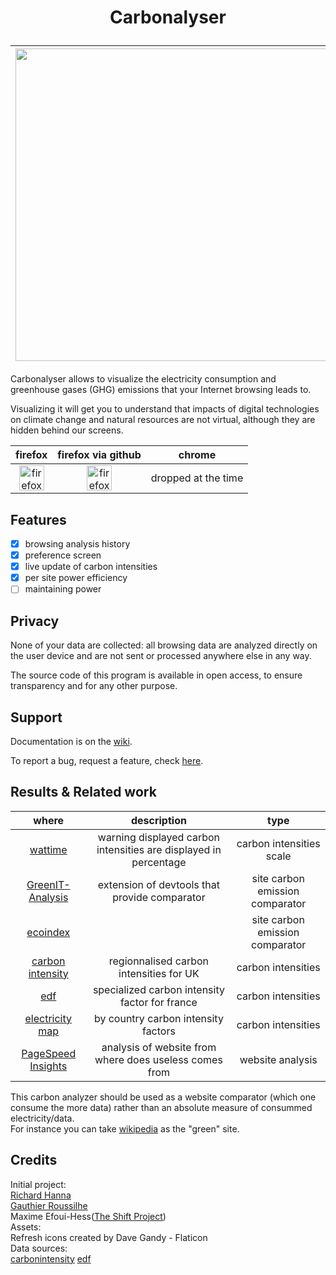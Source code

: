 # <p align="center">Carbonalyser</p>


|     <img src="https://user-images.githubusercontent.com/97546053/156412348-c4f6eafc-626b-4f62-8f33-c496f4d767d2.png" width="500px" />         |        <img src="https://user-images.githubusercontent.com/97546053/156412354-92ae4c36-8b3a-4744-82c9-8b73fbfa0a6a.png" width="500px" />         |
|--------------|-----------------|


Carbonalyser allows to visualize the electricity consumption and greenhouse gases (GHG) emissions that your Internet browsing leads to.<br />

Visualizing it will get you to understand that impacts of digital technologies on climate change and natural resources are not virtual, although they are hidden behind our screens.
<br />

| firefox  | firefox via github | chrome                |
|:----------:|:------------------------:|:-------------------------:|
| [<img alt="firefox" width="40px" src="https://upload.wikimedia.org/wikipedia/commons/thumb/6/66/Firefox_logo.png/636px-Firefox_logo.png" />](https://addons.mozilla.org/fr/firefox/addon/carbonalyser/)     | [<img alt="firefox via github" width="40px" src="https://github.githubassets.com/images/modules/logos_page/GitHub-Mark.png"/>](https://github.com/AAABBBCCCAAAA/Carbonalyser/releases) | dropped at the time |

<!-- [<img alt="chrome via github" src="https://upload.wikimedia.org/wikipedia/commons/thumb/e/e2/Google_Chrome_icon_%282011%29.svg/512px-Google_Chrome_icon_%282011%29.svg.png" width="40px" />](https://github.com/AAABBBCCCAAAA/Carbonalyser/wiki/Install-for-chrome---without-chrome-webstore)  -->

## Features
- [x] browsing analysis history
- [x] preference screen
- [x] live update of carbon intensities
- [x] per site power efficiency
- [ ] maintaining power

## Privacy

None of your data are collected: all browsing data are analyzed directly on the user device and are not sent or processed anywhere else in any way.

The source code of this program is available in open access, to ensure transparency and for any other purpose. 

## Support

Documentation is on the [wiki](https://github.com/AAABBBCCCAAAA/Carbonalyser/wiki).

To report a bug, request a feature, check [here](https://github.com/AAABBBCCCAAAA/Carbonalyser/issues).

## Results & Related work

| where | description | type |
|:----------:|:------------------------:|:-----:|
|[wattime](https://www.watttime.org/)| warning displayed carbon intensities are displayed in percentage | carbon intensities scale |
|[GreenIT-Analysis](https://addons.mozilla.org/fr/firefox/addon/greenit-analysis/)| extension of devtools that provide comparator | site carbon emission comparator |
|[ecoindex](http://www.ecoindex.fr/)| | site carbon emission comparator |
|[carbon intensity](https://carbonintensity.org.uk/) | regionnalised carbon intensities for UK | carbon intensities |
|[edf](https://opendata.edf.fr/api/records/1.0/search/?dataset=indicateurs-de-performance-extra-financiere&q=&facet=annee&facet=engagements_rse&facet=csr_goals&facet=indicateurs_cles_de_performance&facet=performance_indicators&refine.indicateurs_cles_de_performance=Intensit%C3%A9+carbone%C2%A0%3A+%C3%A9missions+sp%C3%A9cifiques+de+CO2+dues+%C3%A0+la+production+d%E2%80%99%C3%A9lectricit%C3%A9+%E2%88%9A+(gCO2%2FkWh)) | specialized carbon intensity factor for france | carbon intensities |
|[electricity map](https://app.electricitymap.org/map) | by country carbon intensity factors | carbon intensities |
|[PageSpeed Insights](https://pagespeed.web.dev/?hl=fr) | analysis of website from where does useless comes from |website analysis |

This carbon analyzer should be used as a website comparator (which one consume the more data) rather than an absolute measure of consummed electricity/data.<br />
For instance you can take [wikipedia](https://fr.wikipedia.org/wiki/Wikip%C3%A9dia:Accueil_principal) as the "green" site.

## Credits

Initial project:<br />
[Richard Hanna](https://twitter.com/richardhanna)<br />
[Gauthier Roussilhe](http://gauthierroussilhe.com)<br />
Maxime Efoui-Hess([The Shift Project](https://theshiftproject.org/en/home/))<br />
Assets:<br />
Refresh icons created by Dave Gandy - Flaticon<br />
Data sources:<br />
[carbonintensity](https://carbonintensity.org.uk/)
[edf](https://opendata.edf.fr/api/records/1.0/search/?dataset=indicateurs-de-performance-extra-financiere&q=&facet=annee&facet=engagements_rse&facet=csr_goals&facet=indicateurs_cles_de_performance&facet=performance_indicators&refine.indicateurs_cles_de_performance=Intensit%C3%A9+carbone%C2%A0%3A+%C3%A9missions+sp%C3%A9cifiques+de+CO2+dues+%C3%A0+la+production+d%E2%80%99%C3%A9lectricit%C3%A9+%E2%88%9A+(gCO2%2FkWh))

